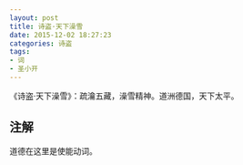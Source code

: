 ```yaml
---
layout: post
title: 诗盗·天下澡雪
date: 2015-12-02 18:27:23
categories: 诗盗
tags:
- 词
- 圣小开
---
```

《诗盗·天下澡雪》：疏瀹五藏，澡雪精神。道洲德国，天下太平。

## 注解
道德在这里是使能动词。
